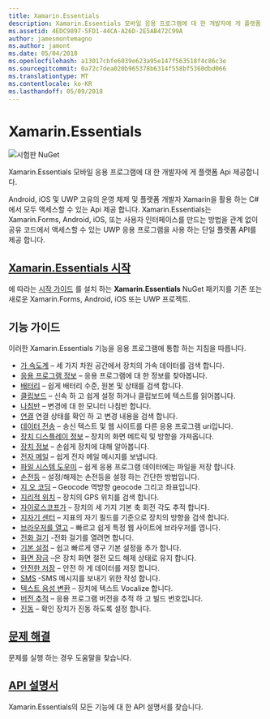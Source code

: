 ```yaml
---
title: Xamarin.Essentials
description: Xamarin.Essentials 모바일 응용 프로그램에 대 한 개발자에 게 플랫폼 Api 제공합니다.
ms.assetid: 4EDC9897-5FD1-44CA-A26D-2E5AB472C99A
author: jamesmontemagno
ms.author: jamont
ms.date: 05/04/2018
ms.openlocfilehash: a13017cbfe6039e623a95e147f563518f4c86c3e
ms.sourcegitcommit: 0a72c7dea020b965378b6314f558bf5360dbd066
ms.translationtype: MT
ms.contentlocale: ko-KR
ms.lasthandoff: 05/09/2018
---
```

# <a name="xamarinessentials"></a>Xamarin.Essentials

![시험판 NuGet](~/media/shared/pre-release.png)

Xamarin.Essentials 모바일 응용 프로그램에 대 한 개발자에 게 플랫폼 Api 제공합니다.

Android, iOS 및 UWP 고유의 운영 체제 및 플랫폼 개발자 Xamarin을 활용 하는 C#에서 모두 액세스할 수 있는 Api 제공 합니다. Xamarin.Essentials는 Xamarin.Forms, Android, iOS, 또는 사용자 인터페이스를 만드는 방법을 관계 없이 공유 코드에서 액세스할 수 있는 UWP 응용 프로그램을 사용 하는 단일 플랫폼 API를 제공 합니다.

## <a name="get-started-with-xamarinessentialsget-startedmdcontextxamarinxamarin-forms"></a>[Xamarin.Essentials 시작](get-started.md?context=xamarin/xamarin-forms)

에 따라는 [시작 가이드](get-started.md) 를 설치 하는 **Xamarin.Essentials** NuGet 패키지를 기존 또는 새로운 Xamarin.Forms, Android, iOS 또는 UWP 프로젝트.

## <a name="feature-guides"></a>기능 가이드

이러한 Xamarin.Essentials 기능을 응용 프로그램에 통합 하는 지침을 따릅니다.

* [가 속도계](accelerometer.md?context=xamarin/xamarin-forms) – 세 가지 차원 공간에서 장치의 가속 데이터를 검색 합니다.
* [응용 프로그램 정보](app-information.md?context=xamarin/xamarin-forms) – 응용 프로그램에 대 한 정보를 찾아봅니다.
* [배터리](battery.md?context=xamarin/xamarin-forms) – 쉽게 배터리 수준, 원본 및 상태를 검색 합니다.
* [클립보드](clipboard.md?context=xamarin/xamarin-forms) – 신속 하 고 쉽게 설정 하거나 클립보드에 텍스트를 읽어봅니다.
* [나침반](compass.md?context=xamarin/xamarin-forms) – 변경에 대 한 모니터 나침반 합니다.
* [연결](connectivity.md?context=xamarin/xamarin-forms) 연결 상태를 확인 하 고 변경 내용을 검색 합니다.
* [데이터 전송](data-transfer.md?context=xamarin/xamarin-forms) – 송신 텍스트 및 웹 사이트를 다른 응용 프로그램 uri입니다.
* [장치 디스플레이 정보](device-display.md?context=xamarin/xamarin-forms) – 장치의 화면 메트릭 및 방향을 가져옵니다.
* [장치 정보](device-information.md?context=xamarin/xamarin-forms) – 손쉽게 장치에 대해 알아봅니다.
* [전자 메일](email.md?context=xamarin/xamarin-forms) – 쉽게 전자 메일 메시지를 보냅니다.
* [파일 시스템 도우미](file-system-helpers.md?context=xamarin/xamarin-forms) – 쉽게 응용 프로그램 데이터에는 파일을 저장 합니다.
* [손전등](flashlight.md?context=xamarin/xamarin-forms) – 설정/해제는 손전등을 설정 하는 간단한 방법입니다.
* [지 오 코딩](geocoding.md?context=xamarin/xamarin-forms) – Geocode 역방향 geocode 그리고 좌표입니다.
* [지리적 위치](geolocation.md?context=xamarin/xamarin-forms) – 장치의 GPS 위치를 검색 합니다.
* [자이로스코프가](gyroscope.md?context=xamarin/xamarin-forms) – 장치의 세 가지 기본 축 회전 각도 추적 합니다.
* [지자기 센터](magnetometer.md?context=xamarin/xamarin-forms) – 지표의 자기 필드를 기준으로 장치의 방향을 검색 합니다.
* [브라우저를 열고](open-browser.md?context=xamarin/xamarin-forms) – 빠르고 쉽게 특정 웹 사이트에 브라우저를 엽니다.
* [전화 걸기](phone-dialer.md?context=xamarin/xamarin-forms) -전화 걸기를 열려면 합니다.
* [기본 설정](preferences.md?context=xamarin/xamarin-forms) – 쉽고 빠르게 영구 기본 설정을 추가 합니다.
* [화면 잠금](screen-lock.md?context=xamarin/xamarin-forms) –은 장치 화면 절전 모드 해제 상태로 유지 합니다.
* [안전한 저장](secure-storage.md?context=xamarin/xamarin-forms) – 안전 하 게 데이터를 저장 합니다.
* [SMS](sms.md?context=xamarin/xamarin-forms) -SMS 메시지를 보내기 위한 작성 합니다.
* [텍스트 음성 변환](text-to-speech.md?context=xamarin/xamarin-forms) – 장치에 텍스트 Vocalize 합니다.
* [버전 추적](version-tracking.md?context=xamarin/xamarin-forms) – 응용 프로그램 버전을 추적 하 고 빌드 번호입니다.
* [진동](vibrate.md?context=xamarin/xamarin-forms) – 확인 장치가 진동 하도록 설정 합니다.

## <a name="troubleshootingtroubleshootingmdcontextxamarinxamarin-forms"></a>[문제 해결](troubleshooting.md?context=xamarin/xamarin-forms)

문제를 실행 하는 경우 도움말을 찾습니다.

## <a name="api-documentationxrefxamarinessentials"></a>[API 설명서](xref:Xamarin.Essentials)

Xamarin.Essentials의 모든 기능에 대 한 API 설명서를 찾습니다.
